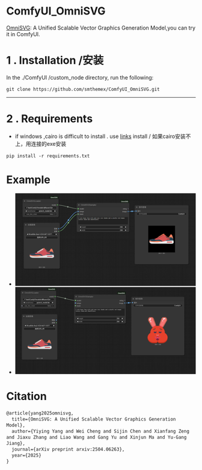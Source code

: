 # ComfyUI_OmniSVG
[OmniSVG](https://github.com/OmniSVG/OmniSVG): A Unified Scalable Vector Graphics Generation Model,you  can try it in ComfyUI.


# 1 . Installation /安装

In the ./ComfyUI /custom_node directory, run the following:   
```
git clone https://github.com/smthemex/ComfyUI_OmniSVG.git
```
---

# 2 . Requirements  
* if windows ,cairo is difficult to install . use [links](https://github.com/tschoonj/GTK-for-Windows-Runtime-Environment-Installer/releases/download/2022-01-04/gtk3-runtime-3.24.31-2022-01-04-ts-win64.exe)   install / 如果cairo安装不上，用连接的exe安装

```
pip install -r requirements.txt
```

# Example
* ![](https://github.com/smthemex/ComfyUI_OmniSVG/blob/main/example_workflows/example.png)
* ![](https://github.com/smthemex/ComfyUI_OmniSVG/blob/main/example_workflows/example_.png)


# Citation
```
@article{yang2025omnisvg,
  title={OmniSVG: A Unified Scalable Vector Graphics Generation Model}, 
  author={Yiying Yang and Wei Cheng and Sijin Chen and Xianfang Zeng and Jiaxu Zhang and Liao Wang and Gang Yu and Xinjun Ma and Yu-Gang Jiang},
  journal={arXiv preprint arxiv:2504.06263},
  year={2025}
}

```
